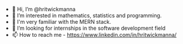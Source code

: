 - 👋 Hi, I’m @hritwickmanna
- 👀 I’m interested in mathematics, statistics and programming.
- 🌱 I'm very familiar with the MERN stack.
- 💞️ I’m looking for internships in the software development field
- 📫 How to reach me - https://www.linkedin.com/in/hritwickmanna/

<!---
hritwickmanna/hritwickmanna is a ✨ special ✨ repository because its `README.md` (this file) appears on your GitHub profile.
You can click the Preview link to take a look at your changes.
--->
